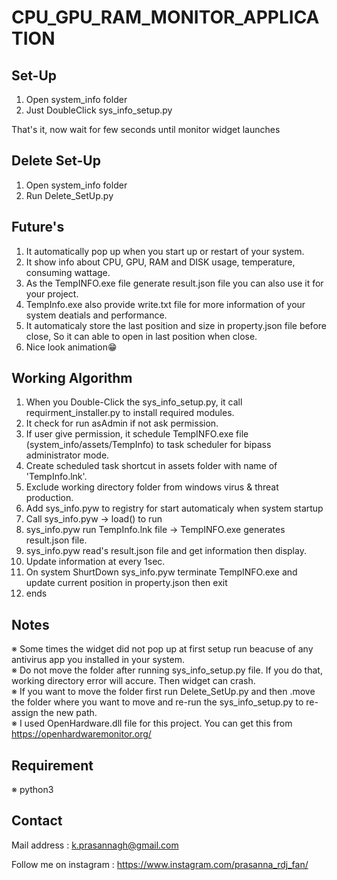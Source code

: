 # CPU_GPU_RAM_MONITOR_APPLICATION

## Set-Up
  1) Open system_info folder
  2) Just DoubleClick sys_info_setup.py
  
  That's it, now wait for few seconds until monitor widget launches
  
## Delete Set-Up 
  1) Open system_info folder
  2) Run Delete_SetUp.py
  
## Future's 
  1) It automatically pop up when you start up or restart of your system.
  2) It show info about CPU, GPU, RAM and DISK usage, temperature, consuming wattage.
  3) As the TempINFO.exe file generate result.json file you can also use it for your project.
  4) TempInfo.exe also provide write.txt file for more information of your system deatials and performance.
  5) It automaticaly store the last position and size in property.json file before close, So it can able to open in last position when close.
  6) Nice look animation😁
  
## Working Algorithm 
  1) When you Double-Click the sys_info_setup.py, it call requirment_installer.py to install required modules.
  2) It check for run asAdmin if not ask permission.
  3) If user give permission, it schedule TempINFO.exe file (system_info/assets/TempInfo) to task scheduler for bipass administrator mode.
  4) Create scheduled task shortcut in assets folder with name of 'TempInfo.lnk'.
  5) Exclude working directory folder from windows virus & threat production.
  6) Add sys_info.pyw to registry for start automaticaly when system startup
  7) Call sys_info.pyw -> load() to run
  8) sys_info.pyw run TempInfo.lnk file -> TempINFO.exe generates result.json file.
  9) sys_info.pyw read's result.json file and get information then display.
  10) Update information at every 1sec.
  11) On system ShurtDown sys_info.pyw terminate TempINFO.exe and update current position in property.json then exit
  12) ends
  
## Notes
  ※ Some times the widget did not pop up at first setup run beacuse of any antivirus app you installed in your system. <br>
  ※ Do not move the folder after running sys_info_setup.py file. If you do that, working directory error will accure. Then widget can crash. <br>
  ※ If you want to move the folder first run Delete_SetUp.py and then .move the folder where you want to move and re-run the sys_info_setup.py to re-assign the new path. <br>
  ※ I used OpenHardware.dll file for this project. You can get this from https://openhardwaremonitor.org/ 

## Requirement 
  ※ python3

## Contact 

Mail address : k.prasannagh@gmail.com

Follow me on instagram : https://www.instagram.com/prasanna_rdj_fan/
